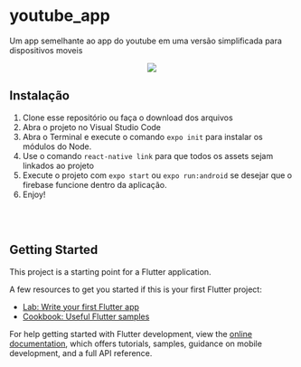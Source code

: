 # youtube_app

Um app semelhante ao app do youtube em uma versão simplificada para dispositivos moveis

<p align="center">
<img src="http://img.shields.io/static/v1?label=STATUS&message=%20FINALIZADO&color=green&style=for-the-badge"/>
</p>

## Instalação
1. Clone esse repositório ou faça o download dos arquivos
2. Abra o projeto no Visual Studio Code
3. Abra o Terminal e execute o comando `expo init` para instalar os módulos do Node.
4. Use o comando `react-native link` para que todos os assets sejam linkados ao projeto
5. Execute o projeto com `expo start` ou `expo run:android` se desejar que o firebase funcione dentro da aplicação.
6. Enjoy!

<br><br>

## Getting Started

This project is a starting point for a Flutter application.

A few resources to get you started if this is your first Flutter project:

- [Lab: Write your first Flutter app](https://docs.flutter.dev/get-started/codelab)
- [Cookbook: Useful Flutter samples](https://docs.flutter.dev/cookbook)

For help getting started with Flutter development, view the
[online documentation](https://docs.flutter.dev/), which offers tutorials,
samples, guidance on mobile development, and a full API reference.
